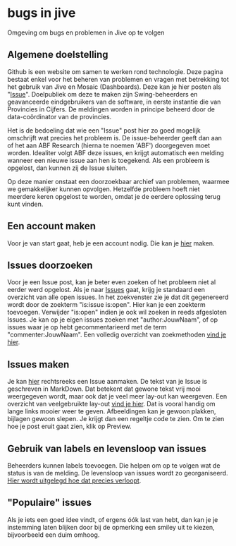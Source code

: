# bugs in jive
Omgeving om bugs en problemen in Jive op te volgen

## Algemene doelstelling

Github is een website om samen te werken rond technologie. Deze pagina bestaat enkel voor het beheren van problemen en vragen met betrekking tot het gebruik van Jive en Mosaic (Dashboards). Deze kan je hier posten als "[Issue](https://guides.github.com/features/issues/)". Doelpubliek om deze te maken zijn Swing-beheerders en geavanceerde eindgebruikers van de software, in eerste instantie die van Provincies in Cijfers. De meldingen worden in principe beheerd door de data-coördinator van de provincies.

Het is de bedoeling dat wie een "Issue" post hier zo goed mogelijk omschrijft wat precies het probleem is. De issue-beheerder geeft dan aan of het aan ABF Research (hierna te noemen 'ABF') doorgegeven moet worden. Idealiter volgt ABF deze issues, en krijgt automatisch een melding wanneer een nieuwe issue aan hen is toegekend. Als een probleem is opgelost, dan kunnen zij de Issue sluiten.

Op deze manier onstaat een doorzoekbaar archief van problemen, waarmee we gemakkelijker kunnen opvolgen. Hetzelfde probleem hoeft niet meerdere keren opgelost te worden, omdat je de eerdere oplossing terug kunt vinden.


## Een account maken
Voor je van start gaat, heb je een account nodig. Die kan je [hier](https://github.com/join) maken.


## Issues doorzoeken
Voor je een Issue post, kan je beter even zoeken of het probleem niet al eerder werd opgelost. Als je naar [Issues](https://github.com/provinciesincijfers/bugsinjive/issues) gaat, krijg je standaard een overzicht van alle open issues. In het zoekvenster zie je dat dit gegenereerd wordt door de zoekterm "is:issue is:open". Hier kan je een zoekterm toevoegen. Verwijder "is:open" indien je ook wil zoeken in reeds afgesloten Issues.
Je kan op je eigen issues zoeken met "author:JouwNaam", of op issues waar je op hebt gecommentarieerd met de term "commenter:JouwNaam". Een volledig overzicht van zoekmethoden [vind je hier](https://help.github.com/articles/searching-issues-and-pull-requests/).

## Issues maken
Je kan [hier](https://github.com/provinciesincijfers/bugsinjive/issues/new) rechtsreeks een Issue aanmaken. 
De tekst van je Issue is geschreven in MarkDown. Dat betekent dat gewone tekst vrij mooi weergegeven wordt, maar ook dat je veel meer lay-out kan weergeven. Een overzicht van veelgebruikte lay-out [vind je hier](https://github.com/adam-p/markdown-here/wiki/Markdown-Cheatsheet). Dat is vooral handig om lange links mooier weer te geven. Afbeeldingen kan je gewoon plakken, bijlagen gewoon slepen. Je krijgt dan een regeltje code te zien. Om te zien hoe je post eruit gaat zien, klik op Preview.


## Gebruik van labels en levensloop van issues
Beheerders kunnen labels toevoegen. Die helpen om op te volgen wat de status is van de melding. De levensloop van issues wordt zo georganiseerd. [Hier wordt uitgelegd hoe dat precies verloopt](https://github.com/provinciesincijfers/bugsinjive/blob/master/levensloopissues.md).


## "Populaire" issues
Als je iets een goed idee vindt, of ergens óók last van hebt, dan kan je je instemming laten blijken door bij de opmerking een smiley uit te kiezen, bijvoorbeeld een duim omhoog.
